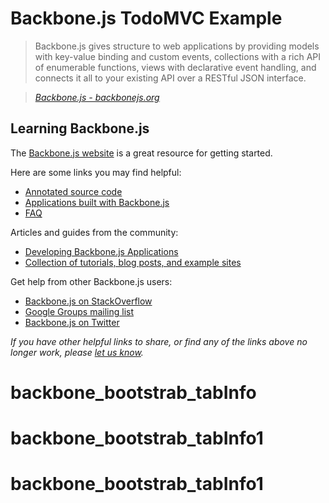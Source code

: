 # Backbone.js TodoMVC Example

> Backbone.js gives structure to web applications by providing models with key-value binding and custom events, collections with a rich API of enumerable functions, views with declarative event handling, and connects it all to your existing API over a RESTful JSON interface.

> _[Backbone.js - backbonejs.org](http://backbonejs.org)_


## Learning Backbone.js

The [Backbone.js website](http://backbonejs.org) is a great resource for getting started.

Here are some links you may find helpful:

* [Annotated source code](http://backbonejs.org/docs/backbone.html)
* [Applications built with Backbone.js](http://backbonejs.org/#examples)
* [FAQ](http://backbonejs.org/#faq)

Articles and guides from the community:

* [Developing Backbone.js Applications](http://addyosmani.github.io/backbone-fundamentals)
* [Collection of tutorials, blog posts, and example sites](https://github.com/documentcloud/backbone/wiki/Tutorials%2C-blog-posts-and-example-sites)

Get help from other Backbone.js users:

* [Backbone.js on StackOverflow](http://stackoverflow.com/questions/tagged/backbone.js)
* [Google Groups mailing list](https://groups.google.com/forum/#!forum/backbonejs)
* [Backbone.js on Twitter](http://twitter.com/documentcloud)

_If you have other helpful links to share, or find any of the links above no longer work, please [let us know](https://github.com/tastejs/todomvc/issues)._
# backbone_bootstrab_tabInfo
# backbone_bootstrab_tabInfo1
# backbone_bootstrab_tabInfo1
